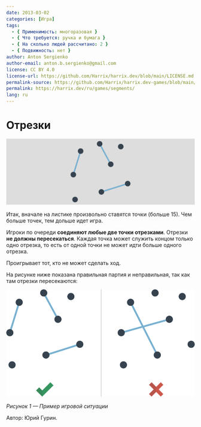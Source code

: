 ```yaml
---
date: 2013-03-02
categories: [Игра]
tags:
  - { Применимость: многоразовая }
  - { Что требуется: ручка и бумага }
  - { На сколько людей рассчитано: 2 }
  - { Подвижность: нет }
author: Anton Sergienko
author-email: anton.b.sergienko@gmail.com
license: CC BY 4.0
license-url: https://github.com/Harrix/harrix.dev/blob/main/LICENSE.md
permalink-source: https://github.com/Harrix/harrix.dev-games/blob/main/segments/segments.md
permalink: https://harrix.dev/ru/games/segments/
lang: ru
---
```


# Отрезки

![Featured image](featured-image.svg)

Итак, вначале на листике произвольно ставятся точки (больше 15). Чем больше точек, тем дольше идет игра.

Игроки по очереди **соединяют любые две точки отрезками**. Отрезки **не должны пересекаться**. Каждая точка может служить концом только одно отрезка, то есть от одной точки не может идти больше одного отрезка.

Проигрывает тот, кто не может сделать ход.

На рисунке ниже показана правильная партия и неправильная, так как там отрезки пересекаются:

![Пример игровой ситуации](img/game.svg)

_Рисунок 1 — Пример игровой ситуации_

Автор: Юрий Гурин.

